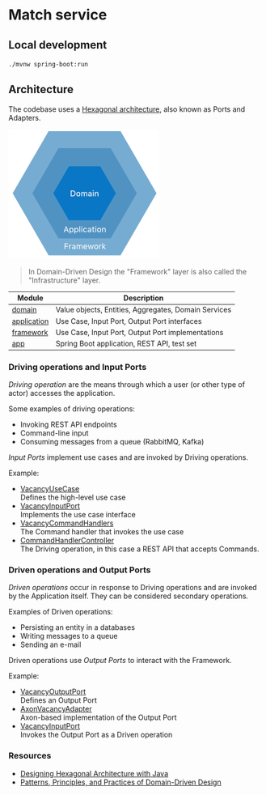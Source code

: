 # Match service

## Local development

```bash
./mvnw spring-boot:run
```

## Architecture

The codebase uses a [Hexagonal architecture](https://en.wikipedia.org/wiki/Hexagonal_architecture_(software)), also
known as Ports and Adapters.

![Architecture](./images/hexagonal-architecture.png)

> In Domain-Driven Design the "Framework" layer is also called the "Infrastructure" layer.

| Module                       | Description                                          |
|------------------------------|------------------------------------------------------|
| [domain](./domain)           | Value objects, Entities, Aggregates, Domain Services |         
| [application](./application) | Use Case, Input Port, Output Port interfaces         |      
| [framework](./framework)     | Use Case, Input Port, Output Port implementations    |
| [app](./app)                 | Spring Boot application, REST API, test set          |

### Driving operations and Input Ports

*Driving operation* are the means through which a user (or other type of actor) accesses the application.

Some examples of driving operations:

* Invoking REST API endpoints
* Command-line input
* Consuming messages from a queue (RabbitMQ, Kafka)

*Input Ports* implement use cases and are invoked by Driving operations.

Example:

* [VacancyUseCase](./application/src/main/kotlin/nl/runnable/gigmatch/application/vacancy/VacancyUseCase.kt)  
  Defines the high-level use case
* [VacancyInputPort](./application/src/main/kotlin/nl/runnable/gigmatch/application/vacancy/VacancyInputPort.kt)  
  Implements the use case interface
* [VacancyCommandHandlers](./framework/src/main/kotlin/nl/runnable/gigmatch/framework/vacancy/VacancyCommandHandlers.kt)  
  The Command handler that invokes the use case
* [CommandHandlerController](./app/src/main/kotlin/nl/runnable/gigmatch/app/api/v1/CommandHandlerController.kt)  
  The Driving operation, in this case a REST API that accepts Commands.

### Driven operations and Output Ports

*Driven operations* occur in response to Driving operations and are invoked by the Application itself. They can be
considered secondary operations.

Examples of Driven operations:

* Persisting an entity in a databases
* Writing messages to a queue
* Sending an e-mail

Driven operations use *Output Ports* to interact with the Framework.

Example:

* [VacancyOutputPort](./application/src/main/kotlin/nl/runnable/gigmatch/application/vacancy/VacancyOutputPort.kt)  
  Defines an Output Port
* [AxonVacancyAdapter](./framework/src/main/kotlin/nl/runnable/gigmatch/framework/vacancy/AxonVacancyAdapter.kt)  
  Axon-based implementation of the Output Port
* [VacancyInputPort](./application/src/main/kotlin/nl/runnable/gigmatch/application/vacancy/VacancyInputPort.kt)    
  Invokes the Output Port as a Driven operation

### Resources

* [Designing Hexagonal Architecture with Java ](https://www.packtpub.com/product/designing-hexagonal-architecture-with-java/9781801816489)
* [Patterns, Principles, and Practices of Domain-Driven Design](https://www.oreilly.com/library/view/patterns-principles-and/9781118714706/)
